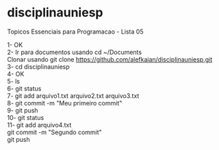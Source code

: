 # disciplinauniesp
Topicos Essenciais para Programacao - Lista 05

1- OK  
2- Ir para documentos usando cd ~/Documents  
   Clonar usando git clone https://github.com/alefkaian/disciplinauniesp.git  
3- cd disciplinauniesp  
4- OK  
5- ls  
6- git status  
7- git add arquivo1.txt arquivo2.txt arquivo3.txt  
8- git commit -m "Meu primeiro commit"  
9- git push  
10- git status  
11- git add arquivo4.txt  
    git commit -m "Segundo commit"  
    git push  
